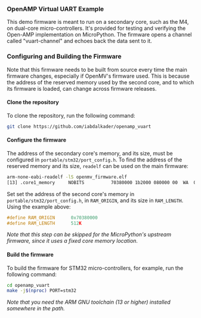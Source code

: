 ### OpenAMP Virtual UART Example

This demo firmware is meant to run on a secondary core, such as the M4, on dual-core micro-controllers. It's provided for testing and verifying the Open-AMP implementation on MicroPython. The firmware opens a channel called "vuart-channel" and echoes back the data sent to it.

### Configuring and Building the Firmware

Note that this firmware needs to be built from source every time the main firmware changes, especially if OpenMV's firmware used. This is because the address of the reserved memory used by the second core, and to which its firmware is loaded, can change across firmware releases.

#### Clone the repository
To clone the repository, run the following command:
```bash
git clone https://github.com/iabdalkader/openamp_vuart
```

#### Configure the firmware

The address of the secondary core's memory, and its size, must be configured in `portable/stm32/port_config.h`. To find the address of the reserved memory and its size, `readelf` can be used on the main firmware:
```bash
arm-none-eabi-readelf -lS openmv_firmware.elf
[13] .core1_memory     NOBITS          70380000 1b2000 080000 00  WA  0   0  4
```

Set set the address of the second core's memory in `portable/stm32/port_config.h`, in `RAM_ORIGIN`, and its size in `RAM_LENGTH`. Using the example above:
```c
#define RAM_ORIGIN      0x70380000
#define RAM_LENGTH      512K
```
*Note that this step can be skipped for the MicroPython's upstream firmware, since it uses a fixed core memory location.*

#### Build the firmware
To build the firmware for STM32 micro-controllers, for example, run the following command:
```bash
cd openamp_vuart
make -j$(nproc) PORT=stm32
```
*Note that you need the ARM GNU toolchain (13 or higher) installed somewhere in the path.*
